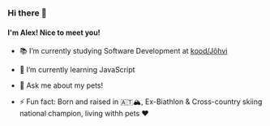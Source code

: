 ### Hi there 👋
#### I'm Alex! Nice to meet you!

- 📚 I’m currently studying Software Development at [kood/Jõhvi](https://kood.tech)
- 🌱 I’m currently learning JavaScript

- 💬 Ask me about my pets!
- ⚡ Fun fact: Born and raised in 🇦🇹🏔️, Ex-Biathlon & Cross-country skiing national champion, living withh pets ❤


<!--
Skills: Python / R / SQL / JS / Go / HTML / CSS

[<img src='https://cdn.jsdelivr.net/npm/simple-icons@3.0.1/icons/github.svg' alt='github' height='40'>](https://github.com/4stroPhysik3r)  [<img src='https://cdn.jsdelivr.net/npm/simple-icons@3.0.1/icons/linkedin.svg' alt='linkedin' height='40'>](https://www.linkedin.com/in/alexander-embacher/)
**4stroPhysik3r/4stroPhysik3r** is a ✨ _special_ ✨ repository because its `README.md` (this file) appears on your GitHub profile.
-->
